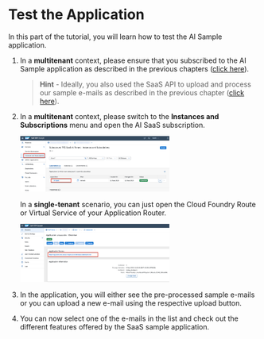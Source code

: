 # Test the Application

In this part of the tutorial, you will learn how to test the AI Sample application.

1. In a **multitenant** context, please ensure that you subscribed to the AI Sample application as described in the previous chapters ([click here](./1-CreateSubscription.md)). 
   
   > **Hint** - Ideally, you also used the SaaS API to upload and process our sample e-mails as described in the previous chapter ([click here](./3-PushSampleMails.md)).

2. In a **multitenant** context, please switch to the **Instances and Subscriptions** menu and open the AI SaaS subscription. 
   
   [<img src="./images/PGExt_OpenSubs.png" width="300"/>](./images/PGExt_OpenSubs.png?raw=true)

   In a **single-tenant** scenario, you can just open the Cloud Foundry Route or Virtual Service of your Application Router. 

   [<img src="./images/PGExt_OpenUrl.png" width="300"/>](./images/PGExt_OpenUrl.png?raw=true)

3. In the application, you will either see the pre-processed sample e-mails or you can upload a new e-mail using the respective upload button. 

4. You can now select one of the e-mails in the list and check out the different features offered by the SaaS sample application.